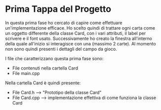 # Prima Tappa del Progetto

In questa prima fase ho cercato di capire come effettuare un'implementazione efficace. 
Ho scelto quindi di trattare ogni carta come un oggetto differente della classe Card, con i vari attributi, il label per scrivere e il font usato.
Successivamente ho creato la finestra all'interno della quale all'inizio si interagisce con una (massimo 2 carte).
Al momento non sono quindi presenti i dettagli del campo da gioco.

I file che caratterizzano questa prima fase sono:
- File contenuti nella cartella Card
- File main.cpp

Nella cartella Card è quindi presente:
- File Card.h --> "Prototipo della classe Card"
- File Card.cpp --> implementazione effettiva di come funziona la classe Card

